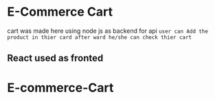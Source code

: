 
# E-Commerce Cart 
 cart was made here using node js as backend for api
 `user can Add the product in thier card after ward he/she can check thier cart ` 
## React used as fronted 

# E-commerce-Cart
